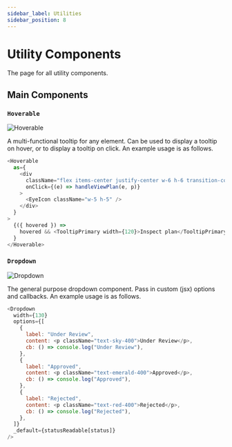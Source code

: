 ```yaml
---
sidebar_label: Utilities
sidebar_position: 8
---
```


# Utility Components

The page for all utility components.

## Main Components

### `Hoverable`

![Hoverable](/img/components/utilities/hoverable.png)

A multi-functional tooltip for any element. Can be used to display a tooltip on hover, or to display a tooltip on click. An example usage is as follows.

```js
<Hoverable
  as={
    <div
      className="flex items-center justify-center w-6 h-6 transition-colors duration-150 ease-in rounded-sm cursor-pointer hover:bg-gray-200"
      onClick={(e) => handleViewPlan(e, p)}
    >
      <EyeIcon className="w-5 h-5" />
    </div>
  }
>
  {({ hovered }) =>
    hovered && <TooltipPrimary width={120}>Inspect plan</TooltipPrimary>
  }
</Hoverable>
```

### `Dropdown`

![Dropdown](/img/components/utilities/dropdown.png)

The general purpose dropdown component. Pass in custom (jsx) options and callbacks. An example usage is as follows.

```js
<Dropdown
  width={130}
  options={[
    {
      label: "Under Review",
      content: <p className="text-sky-400">Under Review</p>,
      cb: () => console.log("Under Review"),
    },
    {
      label: "Approved",
      content: <p className="text-emerald-400">Approved</p>,
      cb: () => console.log("Approved"),
    },
    {
      label: "Rejected",
      content: <p className="text-red-400">Rejected</p>,
      cb: () => console.log("Rejected"),
    },
  ]}
  _default={statusReadable[status]}
/>
```
